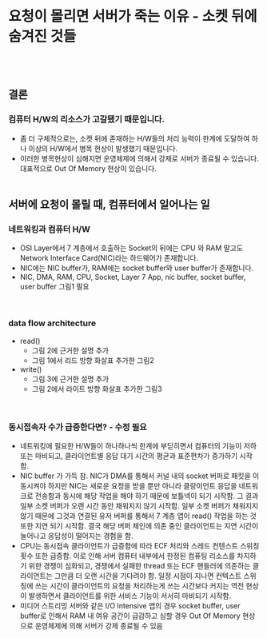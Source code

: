 # 요청이 몰리면 서버가 죽는 이유 - 소켓 뒤에 숨겨진 것들
<br><br/>

## 결론
### 컴퓨터 H/W의 리소스가 고갈됐기 때문입니다.
- 좀 더 구체적으로는, 소켓 뒤에 존재하는 H/W들의 처리 능력이 한계에 도달하여 하나 이상의 H/W에서 병목 현상이 발생했기 때문입니다.
- 이러한 병목현상이 심해지면 운영체제에 의해서 강제로 서버가 종료될 수 있습니다. 대표적으로 Out Of Memory 현상이 있습니다.
<br><br/>

## 서버에 요청이 몰릴 때, 컴퓨터에서 일어나는 일
### 네트워킹과 컴퓨터 H/W
- OSI Layer에서 7 계층에서 호출하는 Socket의 뒤에는 CPU 와 RAM 말고도 Network Interface Card(NIC)라는 하드웨어가 존재합니다.
- NIC에는 NIC buffer가, RAM에는 socket buffer와 user buffer가 존재합니다.
- NIC, DMA, RAM, CPU, Socket, Layer 7 App, nic buffer, socket buffer, user buffer 그림1 필요
<br>

### data flow architecture
- read()
  - 그림 2에 근거한 설명 추가
  - 그림 1에서 리드 방향 화살표 추가한 그림2
- write()
  - 그림 3에 근거한 설명 추가
  - 그림 2에서 라이트 방향 화살표 추가한 그림3
<br>

### 동시접속자 수가 급증한다면? - 수정 필요
- 네트워킹에 필요한 H/W들이 하나하나씩 한계에 부딛히면서 컴퓨터의 기능이 저하 또는 마비되고, 클라이언트별 응답 대기 시간의 평균과 표준편차가 증가하기 시작함.
- NIC buffer 가 가득 참. NIC가 DMA를 통해서 커널 내의 socket 버퍼로 패킷을 이동시켜야 하지만 NIC는 새로운 요청을 받을 뿐만 아니라 클랑이언트 응답을 네트워크로 전송함과 동시에 해당 작업을 해야 하기 때문에 보틀넥이 되기 시작함. 그 결과 일부 소켓 버퍼가 오랜 시간 동안 채워지지 않기 시작함. 일부 소켓 버퍼가 채워지지 않기 때문에 그것과 연결된 유저 버퍼를 통해서 7 계층 앱이 read() 작업을 하는 것 또한 지연 되기 시작함. 결국 해당 버퍼 체인에 의존 중인 클라이언트는 지연 시간이 늘어나고 응답성이 떨어지는 경험을 함.
- CPU는 동시접속 클라이언트가 급증함에 따라 ECF 처리와 스레드 컨텐스트 스위칭 횟수 또한 급증함. 이로 인해 서버 컴퓨터 내부에서 한정된 컴퓨팅 리소스를 차지하기 위한 경쟁이 심화되고, 경쟁에서 실패한 thread 또는 ECF 핸들러에 의존하는 클라이언트는 그만큼 더 오랜 시간을 기다려야 함. 일정 시점이 지나면 컨텍스트 스위칭에 쓰는 시간이 클라이언트의 요청을 처리하는게 쓰는 시간보다 커지는 역전 현상이 발생하면서 클라이언트를 위한 서비스 기능이 서서히 마비되기 시작함.
- 미디어 스트리밍 서버와 같은 I/O Intensive 앱의 경우 socket buffer, user buffer로 인해서 RAM 내 여유 공간이 급감하고 심할 경우 Out Of Memory 현상으로 운영체제에 의해 서버가 강제 종료될 수 있음
<br>
